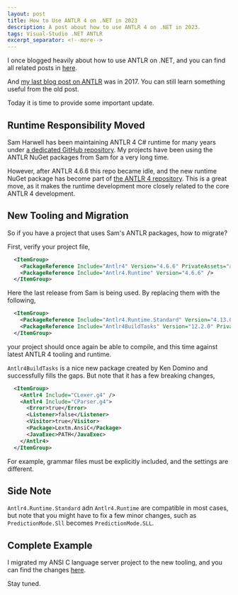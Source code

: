 ```yaml
---
layout: post
title: How to Use ANTLR 4 on .NET in 2023
description: A post about how to use ANTLR 4 on .NET in 2023.
tags: Visual-Studio .NET ANTLR
excerpt_separator: <!--more-->
---
```


I once blogged heavily about how to use ANTLR on .NET, and you can find all related posts in [here](/tags/antlr/).

And [my last blog post on ANTLR](/how-to-use-antlr-4-on-net-in-2017-d8bfe7efa74c) was in 2017. You can still learn something useful from the old post.

Today it is time to provide some important update.
<!--more-->

## Runtime Responsibility Moved

Sam Harwell has been maintaining ANTLR 4 C# runtime for many years under [a dedicated GitHub repository](https://github.com/tunnelvisionlabs/antlr4cs). My projects have been using the ANTLR NuGet packages from Sam for a very long time.

However, after ANTLR 4.6.6 this repo became idle, and the new runtime NuGet package has become part of [the ANTLR 4 repository](https://github.com/antlr/antlr4). This is a great move, as it makes the runtime development more closely related to the core ANTLR 4 development.

## New Tooling and Migration

So if you have a project that uses Sam's ANTLR packages, how to migrate?

First, verify your project file,

``` xml
  <ItemGroup>
    <PackageReference Include="Antlr4" Version="4.6.6" PrivateAssets="all" />
    <PackageReference Include="Antlr4.Runtime" Version="4.6.6" />
  </ItemGroup>
```

Here the last release from Sam is being used. By replacing them with the following,

``` xml
  <ItemGroup>
    <PackageReference Include="Antlr4.Runtime.Standard" Version="4.13.0" />
    <PackageReference Include="Antlr4BuildTasks" Version="12.2.0" PrivateAssets="all" />
  </ItemGroup>
```

your project should once again be able to compile, and this time against latest ANTLR 4 tooling and runtime.

`Antlr4BuildTasks` is a nice new package created by Ken Domino and successfully fills the gaps. But note that it has a few breaking changes,

``` xml
  <ItemGroup>
    <Antlr4 Include="CLexer.g4" />
    <Antlr4 Include="CParser.g4">
      <Error>true</Error>
      <Listener>false</Listener>
      <Visitor>true</Visitor>
      <Package>Lextm.AnsiC</Package>
      <JavaExec>PATH</JavaExec>
    </Antlr4>
  </ItemGroup>
```

For example, grammar files must be explicitly included, and the settings are different.

## Side Note
`Antlr4.Runtime.Standard` adn `Antlr4.Runtime` are compatible in most cases, but note that you might have to fix a few minor changes, such as `PredictionMode.Sll` becomes `PredictionMode.SLL`.

## Complete Example
I migrated my ANSI C language server project to the new tooling, and you can find the changes [here](https://github.com/lextm/ansi-c-antlr/commit/cdc3092ef2c533816b474edc6954a1103dd17c8f).

Stay tuned.
